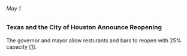 ###### May 1

### Texas and the City of Houston Announce Reopening

The governor and mayor allow resturants and bars to reopen with 25% capacity [[1]](https://www.click2houston.com/news/local/2020/05/02/tracking-coronavirus-a-timeline-from-the-first-case-to-phase-1-of-reopening-texas-2-months-later/).